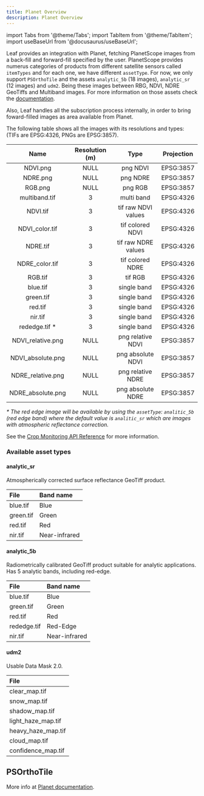 ```yaml
---
title: Planet Overview
description: Planet Overview
---
```


import Tabs from '@theme/Tabs';
import TabItem from '@theme/TabItem';
import useBaseUrl from '@docusaurus/useBaseUrl';


<p align='justify'>

Leaf provides an integration with Planet, fetching PlanetScope images from a back-fill and forward-fill specified by 
the user. PlanetScope provides numerus categories of products from different satellite sensors 
called `itemTypes`  and 
for each one, we have different `assetType`. For now, we only support
`PSOrthoTile`  and the assets `analytic_5b`  (18 images), `analytic_sr` (12 images)  and `udm2`. Being these images 
between RBG, NDVI, NDRE GeoTiffs and Multiband images. For more information on those assets check the 
[documentation](https://developers.planet.com/docs/data/psorthotile/#available-asset-types).


Also, Leaf handles all the subscription process internally, in order to bring foward-filled images as area 
available from Planet. 

The following table shows all the images with its resolutions and types:
(TIFs are EPSG:4326, PNGs are EPSG:3857).

</p>

|       Name        | Resolution (m) |        Type         | Projection |
|:-----------------:|:--------------:|:-------------------:|:----------:|
|     NDVI.png      |      NULL      |      png NDVI       | EPSG:3857  |
|     NDRE.png      |      NULL      |      png NDRE       | EPSG:3857  |
|      RGB.png      |      NULL      |       png RGB       | EPSG:3857  |
|   multiband.tif   |       3        |     multi  band     | EPSG:4326  |
|     NDVI.tif      |       3        | tif raw NDVI values | EPSG:4326  |
|  NDVI_color.tif   |       3        |  tif colored NDVI   | EPSG:4326  |
|     NDRE.tif      |       3        | tif raw NDRE values | EPSG:4326  |
|  NDRE_color.tif   |       3        |  tif colored NDRE   | EPSG:4326  |
|      RGB.tif      |       3        |       tif RGB       | EPSG:4326  |
|     blue.tif      |       3        |     single band     | EPSG:4326  |
|     green.tif     |       3        |     single band     | EPSG:4326  |
|      red.tif      |       3        |     single band     | EPSG:4326  |
|      nir.tif      |       3        |     single band     | EPSG:4326  |
|   rededge.tif *   |       3        |     single band     | EPSG:4326  |
| NDVI_relative.png |      NULL      |  png relative NDVI  | EPSG:3857  |
| NDVI_absolute.png |      NULL      |  png absolute NDVI  | EPSG:3857  |
| NDRE_relative.png |      NULL      |  png relative NDRE  | EPSG:3857  |
| NDRE_absolute.png |      NULL      |  png absolute NDRE  | EPSG:3857  |

<p align='justify'>

_* The red edge image will be available by using the `assetType`: `analitic_5b` (red edge band) where the default value is 
`analitic_sr` which are images with atmospheric reflectance correction._

See the [Crop Monitoring API Reference][crop_monitoring_endpoints] for more information.

</p>

[crop_monitoring_endpoints]: crop_monitoring_endpoints.md

### Available asset types

#### analytic_sr

Atmospherically corrected surface reflectance GeoTiff product.

| File           | Band name      |
|:---------------|:---------------|
| blue.tif       | Blue           |
| green.tif      | Green          |
| red.tif        | Red            |
| nir.tif        | Near-infrared  |


#### analytic_5b

<p align='justify'>

Radiometrically calibrated GeoTiff product suitable for analytic applications. Has 5 analytic bands, including red-edge.

</p>

| File           | Band name      |
|:---------------|:---------------|
| blue.tif       | Blue           |
| green.tif      | Green          |
| red.tif        | Red            |
| rededge.tif    | Red-Edge       |
| nir.tif        | Near-infrared  |

#### udm2
Usable Data Mask 2.0.

| File               |
|:-------------------|
| clear_map.tif      |
| snow_map.tif       |
| shadow_map.tif     |
| light_haze_map.tif |
| heavy_haze_map.tif |
| cloud_map.tif      |
| confidence_map.tif |

## PSOrthoTile
More info at [Planet documentation][planet_psorthotile].

[planet_psorthotile]: https://developers.planet.com/docs/data/psorthotile/

